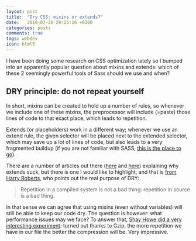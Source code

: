 ```yaml
---
layout: post
title:  "Dry CSS: mixins or extends?"
date:   2016-07-26 20:25:16 +0200
categories: posts
comments: true
tags: webdev
icon: html5
---
```

I have been doing some research on CSS optimization lately so I bumped into an apparently popular question about mixins and extends: which of these 2 seemingly powerful tools of Sass should we use and when?

## DRY principle: do not repeat yourself
In short, mixins can be created to hold up a number of rules, so whenever we include one of these mixins, the preprocessor will include (=paste) those lines of code to that exact place, which leads to repetition.

Extends (or placeholders) work in a different way; whenever we use an extend rule, the given selector will be placed next to the extended selector, which may save up a lot of lines of code, but also leads to a very fragmented buildup (if you are not familiar with SASS, [this is the place to go](http://sass-lang.com/guide)).

There are a number of articles out there ([here](https://www.sitepoint.com/avoid-sass-extend/) and [here](http://vanseodesign.com/css/sass-mixin-or-extend/)) explaining why extends suck, but there is one I would like to highlight, and that is [from Harry Roberts](http://csswizardry.com/2014/11/when-to-use-extend-when-to-use-a-mixin/), who points out the real purpose of DRY:

> Repetition in a compiled system is not a bad thing: repetition in source is a bad thing.

In that sense we can agree that using mixins (even without variables) will still be able to keep our code dry. The question is however: what performance issues may we face? To answer that, [Shay Howe did a very interesting experiment](https://tech.bellycard.com/blog/sass-mixins-vs-extends-the-data/): turned out thanks to Gzip, the more repetition we have in our file the better the compression will be. Very impressive.